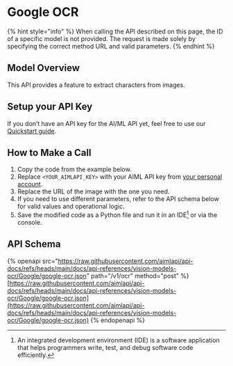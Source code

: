 # Google OCR

{% hint style="info" %}
When calling the API described on this page, the ID of a specific model is not provided. The request is made solely by specifying the correct method URL and valid parameters.
{% endhint %}

## Model Overview

This API provides a feature to extract characters from images.

## Setup your API Key

If you don’t have an API key for the AI/ML API yet, feel free to use our [Quickstart guide](https://docs.aimlapi.com/quickstart/setting-up).

## How to Make a Call

1. Copy the code from the example below.
2. Replace `<YOUR_AIMLAPI_KEY>` with your AIML API key from [your personal account](https://aimlapi.com/app/keys).
3. Replace the URL of the image with the one you need.
4. If you need to use different parameters, refer to the API schema below for valid values and operational logic.
5. Save the modified code as a Python file and run it in an IDE[^1] or via the console.

## API Schema

{% openapi src="https://raw.githubusercontent.com/aimlapi/api-docs/refs/heads/main/docs/api-references/vision-models-ocr/Google/google-ocr.json" path="/v1/ocr" method="post" %}
[https://raw.githubusercontent.com/aimlapi/api-docs/refs/heads/main/docs/api-references/vision-models-ocr/Google/google-ocr.json](https://raw.githubusercontent.com/aimlapi/api-docs/refs/heads/main/docs/api-references/vision-models-ocr/Google/google-ocr.json)
{% endopenapi %}



[^1]: An integrated development environment (IDE) is a software application that helps programmers write, test, and debug software code efficiently.
